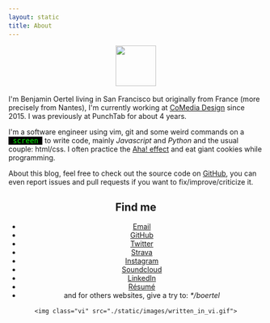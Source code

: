 ```yaml
---
layout: static
title: About
---
```


<center>
    <div class="circle">
        <img src="//s.gravatar.com/avatar/a011b6b54ec2c1852f927b7d0f26318b?s=200" width="80" height="80">
    </div>
</center>

I'm Benjamin Oertel living in San Francisco but originally from France (more precisely from Nantes), I'm currently working at <a href="//www.comediadesign.com" target="_blank">CoMedia Design</a> since 2015. I was previously at PunchTab for about 4 years.

I'm a software engineer using vim, git and some weird commands on a <span style="color: #0f0; background-color: #000;font-family: monospace;">&nbsp;screen&nbsp;</span> to write code, mainly *Javascript* and *Python* and the usual couple: html/css. I often practice the [Aha! effect](//en.wikipedia.org/wiki/Eureka_effect) and eat giant cookies while programming.

About this blog, feel free to check out the source code on <a href="//github.com/boertel/blog" target="_blank">GitHub</a>, you can even report issues and pull requests if you want to fix/improve/criticize it.

<center>
    <h2 style="text-align: center">Find me</h2>
    <ul>
        <li><a href="mailto:b@oertel.fr" target="_blank">Email</a></li>
        <li><a href="https://github.com/boertel" target="_blank">GitHub</a></li>
        <li><a href="https://twitter.com/boertel" target="_blank">Twitter</a></li>
        <li><a href="https://strava.com/athletes/boertel" target="_blank">Strava</a></li>
        <li><a href="https://instagram.com/boertel" target="_blank">Instagram</a></li>
        <li><a href="https://soundcloud.com/boertel" target="_blank">Soundcloud</a></li>
        <li><a href="https://linkedin.com/in/boertel" target="_blank">LinkedIn</a></li>
        <li><a href="http://resume.oertel.fr" target="_blank">Résumé</a></li>
        <li>and for others websites, give a try to: <em>*/boertel</em></li>
    </ul>

    <img class="vi" src="./static/images/written_in_vi.gif">
</center>
